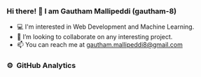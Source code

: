 ### Hi there! 👋 I am Gautham Mallipeddi (gautham-8)
- 💻 I'm interested in Web Development and Machine Learning.
- 👯 I’m looking to collaborate on any interesting project.
- 📫 You can reach me at [gautham.mallipeddi8@gmail.com](mailto:gautham.mallipeddi8@gmail.com)

### ⚙️ &nbsp;GitHub Analytics

<!--
**gautham-8/gautham-8** is a ✨ _special_ ✨ repository because its `README.md` (this file) appears on your GitHub profile.

Here are some ideas to get you started:

- 🔭 I’m currently working on ...
- 🌱 I’m currently learning ...
- 👯 I’m looking to collaborate on ...
- 🤔 I’m looking for help with ...
- 💬 Ask me about ...
- 📫 How to reach me: ...
- 😄 Pronouns: ...
- ⚡ Fun fact: ...
-->
